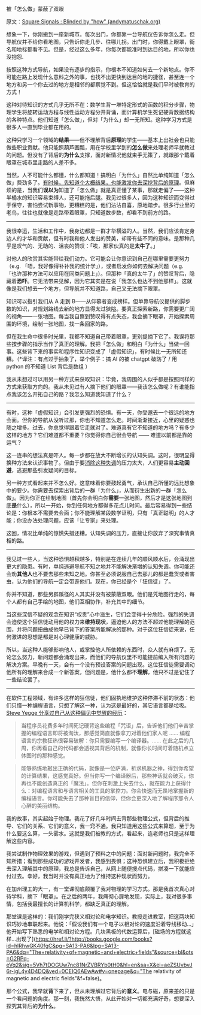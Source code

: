 被「怎么做」蒙蔽了双眼

原文：[Square Signals : Blinded by "how" (andymatuschak.org)](https://blog.andymatuschak.org/post/69049177559/blinded-by-how)

想象一下，你刚搬到一座新城市。每次出门，你都靠一台导航仪告诉你怎么走。但导航仪并不给你看地图，只告诉你走几步、往哪儿拐。出门时，你得戴上眼罩，街名和地标都看不见。但是，经过这么多年，你每次都能准时到达目的地，所以你也没抱怨.

按照这种方式导航，如果没有逐步的指示，你根本不知道如何去一个新地点。你不可能在路上发现什么意料之外的事，也找不出更快到达目的地的捷径，甚至连一个地方和另一个你去过的地方是相邻的都察觉不到。但这恰恰就是我们平时被教育的方式！

这种对待知识的方式几乎无所不在：数学生背一堆特定形式的函数的积分步骤，物理学生将旋转运动方程与线性运动方程分开背诵，而计算机学生死记硬背数据结构的各种特点。他们知道「怎么做」，但对「为什么」却一无所知。这种学习方式是很多人一直到毕业都在用的。

这种只学习一个领域的**结果**——但不理解背后**原理**的学生——基本上出社会也只能做些职业贡献。他只能照葫芦画瓢，用在学校里学到的**怎么做**来处理老师早就教过的问题。但没有了背后的**为什么**支撑，面对新情况他就束手无策了，就跟那个戴着眼罩在城市里走路的人差不多。

当然，人不可能什么都懂，什么都知道！搞明白「为什么」自然比单纯知道「怎么做」费劲多了。[有时候，先知道个大概结果，也能激发你去深挖背后的原理](http://blog.andymatuschak.org/post/18851823748/top-to-bottom-bottom-to-top)。但麻烦的是，当我们**误以为**知道了「怎么做」就是真正懂了某事，那就走偏了——这种半桶水的知识容易束缚人，还可能拖后腿。我见过很多人，因为这种知识而变得过于保守，害怕尝试新事物，更糟糕的是，他们沾沾自喜，原地踏步。很多行业里的老鸟，往往也就像是走路带着眼罩，只知道数步数，却看不到前方的路。

------

我很幸运，生活和工作中，我身边都是一群才华横溢的人。当然，我们应该肯定身边人的才华和贡献，但有时我和他人发出的赞美，却带有些不同的意味。是那种几乎是叹气的、无助的、沮丧的赞叹：「唉，那家伙真的是**太牛了**。」

对他人的欣赏其实能带给我们动力。它可能会让你意识到自己在哪里需要更努力（e.g. 「唔，我好像得补补我的统计学」），或者启发你如何去解决问题（e.g. 「也许那种方法可以应用在同类问题上」）。但那种「真的太牛了」的赞叹背后，隐藏着**恐吓**。它无法带来见解，因为它其实是在说「我怎么也达不到他那样」。这就像是我们想去一个地方，但导航并不知道路，自己又无法摘下眼罩。

知识可以指引我们从 A 走到 B——从仰慕者变成榜样。但单靠导航仪提供的脚步数的知识，对规划路线去新的地方显得太过狭隘。要真正探索新路，你需要更广阔的视角——一张地图。每当我自察到赞叹得有点失态，我会摘下眼罩，开始探索周围的环境，绘制一张地图，找一条回家的路。

但在我生命中很多时光里，我都不知道自己带着眼罩，更别提摘下它了。我误将那些按步骤的指示当作了真正的理解。我把「怎么做」和明白「为什么」当做一回事。这些背下来的事实和程序性知识变成了「虚假知识」，有时候比一无所知还糟。（\*译注：有点过于抽象了，举个例子：搞 AI 的被 chatgpt 破防了 / 用 python 的不知道 List 背后是数组 ）

我从未想过可以用另一种方式来获取知识：毕竟，我周围的人似乎都是按照同样的方式来获取方向的。我从未见过有人摘下他们的眼罩——我该怎么做呢？有谁能指点我该怎么开拓自己的路？我怎么知道我知道了什么？

------

有时，这种「虚假知识」会引发更强烈的恐惧。有一天，你受邀去一个很远的地方会面。但你的导航从没听过那，你也不知道怎么走。时间渐渐接近，心里的疑惑也随之增多。过去，你总觉得跟着它走就对了。难道真有它不知道的地方吗？有多少这样的地方？它们难道都不重要？你觉得你自己很会导航 —— 难道以前都是靠的运气？

这一连串的想法真是吓人。每一步都在放大不断增长的认知失调。这时，很明显得换种方法来认识事物了。但由于要[消除这种失调](https://href.li/?http://en.wikipedia.org/wiki/Cognitive_dissonance#Belief_disconfirmation_paradigm)的压力太大，人们更容易**主动回避**，逃避那些引发疑问的目标。

另一种方式看起来并不怎么好。这意味着你要鼓起勇气，承认自己所懂的远比想象中的要少。你需要去探索出背后的一群「为什么」，从而衍生出新的一群「怎么做」。因为你正在绘制地图（首先你会明白你**需要**一张地图，然后才是这张地图到底**是**什么），所以一开始，你到任何地方都得多花点儿时间。最后容易得到一些结论是：你根本不需要去会面；你不能理解某段数学证明，只有「真正聪明」的人才能；你没办法处理问题，应该「让专家」来处理。

这回，情况比单纯的惊慌失措还糟。认知失调的压力，直接让你放弃了深究事情真相的路。

------

我见过一些人，当这种恐惧越积越多，特别是在连续几年的顺风顺水后，会涌现出更大的隐患。有时，单纯逃避导航不知之地并不能解决渐增的认知失调。你可能还会劝**其他人**也不要去那些未知之地。你甚至必须说服自己去那儿的都是蠢货或者害虫，认为他们的导航一定会带歪他们。现在，你已经是个「狂信徒」了。

你并不知道，那些另辟蹊径的人其实并没有被蒙蔽双眼。他们是凭地图行走的，每个人都有自己手绘的地图，他们互相协作，补充其中的细节。

当这些深信不疑的观念在知识“权贵”心中滋生，它们会变得十分危险。强烈的失调会迫使这个狂信徒动用他的权力来**维持现状**，逼迫他人的方法不超过他能理解的范围，并将问题扭曲成他早已背下的答案所能解决的那种。对于这位狂信徒来说，任何激进的思想是都是对心理健康的威胁。

所以，当这种人能够影响他人，或掌控他人所依赖的东西时，众人就有麻烦了。无论怎么努力，新问题都会涌现出来，而他们的导航仪里不可能提前编入所有问题的解决方案。早晚有一天，会有一个没有预设答案的问题出现。这位狂信徒需要调动他所有的理解来合成一个新答案，但问题是，他什么都不**理解**，他只不过是记住了一些结论罢了。

------

在软件工程领域，有许多这样的狂信徒，他们固执地维护这种停滞不前的状态：他们只懂一种编程语言，只想了解这一种，认为这是最好的，其它语言都是垃圾。[Steve Yegge 分享过自己从这种偏见中觉醒的经历](https://href.li/?https://sites.google.com/site/steveyegge2/ancient-languages-perl)：

> 当程序员花费多年时间死记硬背这些编程「咒语」后，告诉他们他们辛苦掌握的编程语言即将被淘汰，那感觉简直就像拿刀对着他们家人呢 …… 编程语言的宗教狂热很容易破解：你只需要编写一个编译器。…… 在此之后的几周，你再看自己的代码都会透视其背后的机制，就像你长时间盯着随机点立体图时的那种感觉。

>

> 能够熟练地敲出正确的代码，就像是一位萨满，祈求机器之神，得到你希望的计算结果，这感觉真好。但当你写一个编译器后，那些神话就会破灭，你再也不能创造真正的「魔法」。但你在刺激上失去什么，就在能力上获得什么：对编程语言和与语言相关的工具的掌控力。你会快速而无畏地掌握新的编程语言。你可能失去了那种盲目的信仰，但你会更深入地了解程序那令人心醉的美丽结构。

我的故事，其实起始于物理。我花了好几年时间去背那些物理公式，但背后的推导、它们的关系、它们的意义，我一窍不通。我只知道用这些公式来算题，至于为什么要这么算，一头雾水。这就是我们被教的方式，看起来，连老师也只是这样理解这些内容。

我尝试制作物理效果的游戏，但遇到了预料之中的问题：面对新问题时，我完全不知所措；看到那些成功的游戏开发者，我感到畏惧；这种恐惧建立后，我积极拒绝去深入理解其中的原理，我总是告诉自己，从网上随便搜点代码，拼凑一下就能应付过去。幸好，我当时并没有真正地为了维持这种现状而努力。

在加州理工的大一，有一堂课彻底颠覆了我对物理的学习方式。那是我首次真心对待学科，摘下「眼罩」。在之后的两年，我痛彻心扉地发现，实际上，我对很多事情，包括我最擅长的计算机科学，都缺乏真正的理解。

那堂课是这样的：我们刚学完狭义相对论和电学知识。教授走进教室，把这两块知识巧妙地串联起来。他说：「假设我们有一个电子以相对论的速度沿着导线移动...」他开始写下熟悉的电学和相对论方程。几块黑板的代数运算后，[磁场的方程就这样...出现了](https://href.li/?http://books.google.com/books?id=hlRhwGK40fgC&pg=SA13-PA6&lpg=SA13-PA6&dq="The+relativity+of+magnetic+and+electric+fields"&source=bl&ots=G2RPq-eVq2&sig=5Vh7tDOGUw7nc81NrZVBRYb0tH0&hl=en&sa=X&ei=aeZSUvbvJ6r-igL4y4D4DQ&ved=0CEIQ6AEwAw#v=onepage&q="The relativity of magnetic and electric fields"&f=false)。

那个公式，我早就**背**下来了，但从未理解过它背后的**意义**。电与磁，原来差的只是一个看问题的角度。那一刻，我恍然大悟，从此开始对一切都充满好奇，想要深入探究其背后的**为什么**。
